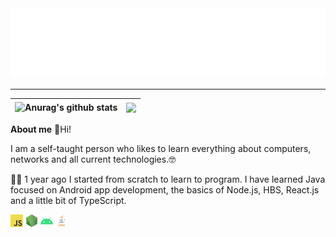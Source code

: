 <img src="src/logo.png" style="width:859px; height: 112px;"/>

---
|<img align="center" src="https://github-readme-stats.vercel.app/api?username=MGNG13&theme=dracula&show_icons=true" alt="Anurag's github stats" /> | <img align="center" src="https://github-readme-stats.vercel.app/api/top-langs?username=MGNG13&theme=dracula&show_icons=true&layout=compact" /> |
| ------------- | ------------- |

**About me**
👋Hi!

I am a self-taught person who likes to learn everything about computers, networks and all current technologies.🤓

🏃‍♂️ 1 year ago I started from scratch to learn to program. I have learned Java focused on Android app development, the basics of Node.js, HBS, React.js and a little bit of TypeScript.

<code><img height="20" alt="javascript" src="https://raw.githubusercontent.com/github/explore/80688e429a7d4ef2fca1e82350fe8e3517d3494d/topics/javascript/javascript.png"></code>
<code><img height="20" alt="nodejs" src="https://raw.githubusercontent.com/github/explore/80688e429a7d4ef2fca1e82350fe8e3517d3494d/topics/nodejs/nodejs.png"></code>
<code><img height="20" alt="android" src="https://raw.githubusercontent.com/github/explore/80688e429a7d4ef2fca1e82350fe8e3517d3494d/topics/android/android.png"></code>
<code><img height="20" alt="java" src="https://raw.githubusercontent.com/github/explore/80688e429a7d4ef2fca1e82350fe8e3517d3494d/topics/java/java.png"></code>
